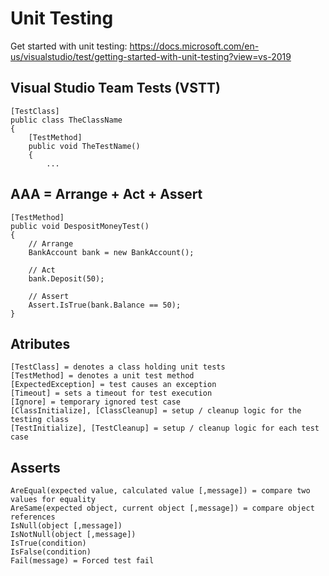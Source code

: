 # Unit Testing

Get started with unit testing:
https://docs.microsoft.com/en-us/visualstudio/test/getting-started-with-unit-testing?view=vs-2019

## Visual Studio Team Tests (VSTT)
```
[TestClass] 
public class TheClassName
{
	[TestMethod] 
	public void TheTestName()
	{
		...
```

## AAA = Arrange + Act + Assert
```
[TestMethod] 
public void DespositMoneyTest()
{
	// Arrange
	BankAccount bank = new BankAccount();

	// Act
	bank.Deposit(50);

	// Assert
	Assert.IsTrue(bank.Balance == 50);
}
```

## Atributes
```
[TestClass] = denotes a class holding unit tests
[TestMethod] = denotes a unit test method
[ExpectedException] = test causes an exception
[Timeout] = sets a timeout for test execution
[Ignore] = temporary ignored test case
[ClassInitialize], [ClassCleanup] = setup / cleanup logic for the testing class
[TestInitialize], [TestCleanup] = setup / cleanup logic for each test case
```

## Asserts
```
AreEqual(expected value, calculated value [,message]) = compare two values for equality
AreSame(expected object, current object [,message]) = compare object references
IsNull(object [,message])
IsNotNull(object [,message])
IsTrue(condition)
IsFalse(condition)
Fail(message) = Forced test fail
```
